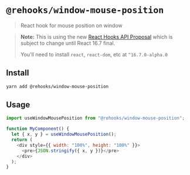 # `@rehooks/window-mouse-position`

> React hook for mouse position on window

> **Note:** This is using the new [React Hooks API Proposal](https://reactjs.org/docs/hooks-intro.html)
> which is subject to change until React 16.7 final.
>
> You'll need to install `react`, `react-dom`, etc at `^16.7.0-alpha.0`

## Install

```sh
yarn add @rehooks/window-mouse-position
```

## Usage

```js
import useWindowMousePosition from "@rehooks/window-mouse-position";

function MyComponent() {
  let { x, y } = useWindowMousePosition();
  return (
    <div style={{ width: "100%", height: "100%" }}>
      <pre>{JSON.stringify({ x, y })}</pre>
    </div>
  );
}
```
